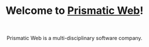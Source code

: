 <h1 align="center">Welcome to <a href="https://prismaticweb.io">Prismatic Web</a>!</h1>
<br/>
<p align="center">
  Prismatic Web is a multi-disciplinary software company.
  <br/><br/>
</p>
